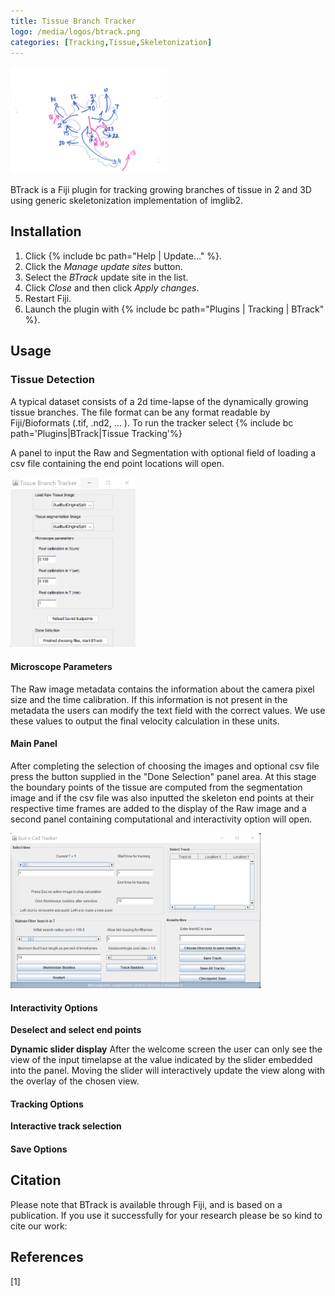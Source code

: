 ```yaml
---
title: Tissue Branch Tracker
logo: /media/logos/btrack.png
categories: [Tracking,Tissue,Skeletonization]
---
```


<img src="/media/icons/btrack.png" width="250"/> 

BTrack is a Fiji plugin for tracking growing branches of tissue in 2 and 3D using generic skeletonization implementation of imglib2.

## Installation

1.  Click {% include bc path="Help | Update..." %}.
2.  Click the *Manage update sites* button.
3.  Select the *BTrack* update site in the list.
4.  Click *Close* and then click *Apply changes*.
5.  Restart Fiji.
6.  Launch the plugin with {% include bc path="Plugins | Tracking | BTrack" %}.

## Usage

### Tissue Detection

A typical dataset consists of a 2d time-lapse of the dynamically growing tissue branches. The file format can be any format readable by Fiji/Bioformats (.tif, .nd2, ... ). To run the tracker select {% include bc path='Plugins|BTrack|Tissue Tracking'%}

A panel to input the Raw and Segmentation with optional field of loading a csv file containing the end point locations will open.

<img src="/media/plugins/btrack/welcome.png" width="200"/>


#### Microscope Parameters
The Raw image metadata contains the information about the camera pixel size and the time calibration. If this information is not present in the metadata the users can modify the text field with the correct values. We use these values to output the final velocity calculation in these units.

#### Main Panel
After completing the selection of choosing the images and optional csv file press the button supplied in the "Done Selection" panel area. At this stage the boundary points of the tissue are computed from the segmentation image and if the csv file was also inputted the skeleton end points at their respective time frames are added to the display of the Raw image and a second panel containing computational and interactivity option will open.

<img src="/media/plugins/btrack/main.png" width="400"/>

#### Interactivity Options


**Deselect and select end points**


**Dynamic slider display**
After the welcome screen the user can only see the view of the input timelapse at the value indicated by the slider embedded into the panel. Moving the slider will interactively update the view along with the overlay of the chosen view.


#### Tracking Options

**Interactive track selection**

#### Save Options


## Citation

Please note that BTrack is available through Fiji, and is based on a publication. If you use it successfully for your research please be so kind to cite our work:

## References

[1] 
